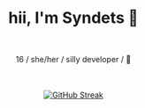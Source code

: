 <div align="center">
<h1>hii, I'm Syndets 👋</h1><br />
</div>


  <p float="left">
    <div align="center">
      16 / she/her / silly developer / 🩷<br />
      <br />
      <br />
      <p>
        <a href="https://git.io/streak-stats"><img src="https://github-readme-streak-stats.herokuapp.com?user=syndets&theme=catppuccin-mocha&hide_border=true&border_radius=10&card_width=495&card_height=200&background=302C33" alt="GitHub Streak" /></a>
      </p>
    </div>
  </p>
</p>
